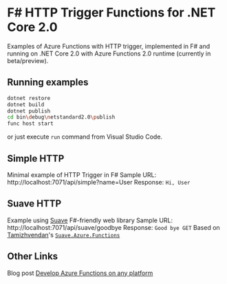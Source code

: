 # F# HTTP Trigger Functions for .NET Core 2.0

Examples of Azure Functions with HTTP trigger, implemented in F# and running on .NET Core 2.0 with Azure Functions 2.0 runtime (currently in beta/preview).

## Running examples

``` bash
dotnet restore
dotnet build
dotnet publish
cd bin\debug\netstandard2.0\publish
func host start
```

or just execute `run` command from Visual Studio Code.

## Simple HTTP

Minimal example of HTTP Trigger in F#
Sample URL: http://localhost:7071/api/simple?name=User
Response: `Hi, User`

## Suave HTTP

Example using [Suave](https://suave.io/) F#-friendly web library
Sample URL: http://localhost:7071/api/suave/goodbye
Response: `Good bye GET`
Based on [Tamizhvendan](https://github.com/tamizhvendan)'s [`Suave.Azure.Functions`](https://github.com/tamizhvendan/Suave.Azure.Functions)

## Other Links

Blog post [Develop Azure Functions on any platform](http://blogs.msdn.microsoft.com/appserviceteam/2017/09/25/develop-azure-functions-on-any-platform/) 

